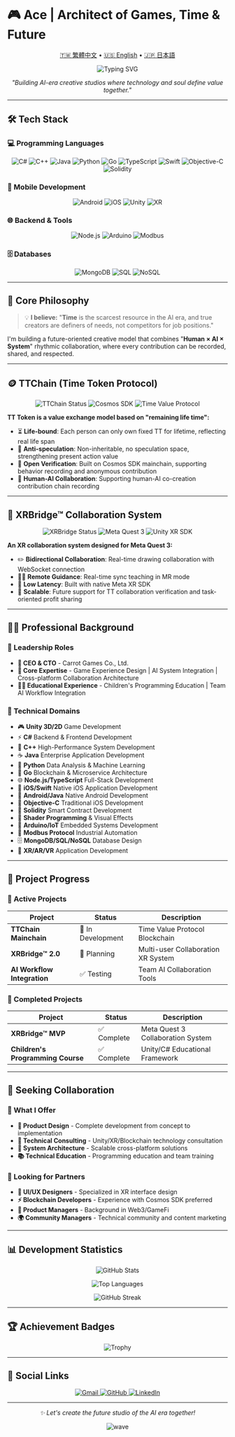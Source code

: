 # 🎮 Ace | Architect of Games, Time & Future

<p align="center">
  <a href="README.md">🇹🇼 繁體中文</a> •
  <a href="README.en.md">🇺🇸 English</a> •
  <a href="README.ja.md">🇯🇵 日本語</a>
</p>

<p align="center">
  <img src="https://readme-typing-svg.demolab.com?font=Fira+Code&pause=1000&color=36BCF7&center=true&vCenter=true&width=450&lines=CEO+%C3%97+CTO+%C3%97+Unity+Engineer;Systems+Designer;Building+Future+Creative+Studios;Time+Token+%26+XR+Bridge+Creator" alt="Typing SVG" />
</p>

<p align="center">
  <em>"Building AI-era creative studios where technology and soul define value together."</em>
</p>

---

## 🛠 Tech Stack

### 💻 Programming Languages
<p align="center">
  <img src="https://img.shields.io/badge/C%23-239120?style=flat-square&logo=c-sharp&logoColor=white" alt="C#"/>
  <img src="https://img.shields.io/badge/C++-00599C?style=flat-square&logo=c%2B%2B&logoColor=white" alt="C++"/>
  <img src="https://img.shields.io/badge/Java-ED8B00?style=flat-square&logo=openjdk&logoColor=white" alt="Java"/>
  <img src="https://img.shields.io/badge/Python-3776AB?style=flat-square&logo=python&logoColor=white" alt="Python"/>
  <img src="https://img.shields.io/badge/Go-00ADD8?style=flat-square&logo=go&logoColor=white" alt="Go"/>
  <img src="https://img.shields.io/badge/TypeScript-007ACC?style=flat-square&logo=typescript&logoColor=white" alt="TypeScript"/>
  <img src="https://img.shields.io/badge/Swift-FA7343?style=flat-square&logo=swift&logoColor=white" alt="Swift"/>
  <img src="https://img.shields.io/badge/Objective--C-3A95E3?style=flat-square&logo=apple&logoColor=white" alt="Objective-C"/>
  <img src="https://img.shields.io/badge/Solidity-363636?style=flat-square&logo=solidity&logoColor=white" alt="Solidity"/>
</p>

### 📱 Mobile Development
<p align="center">
  <img src="https://img.shields.io/badge/Android-3DDC84?style=flat-square&logo=android&logoColor=white" alt="Android"/>
  <img src="https://img.shields.io/badge/iOS-000000?style=flat-square&logo=ios&logoColor=white" alt="iOS"/>
  <img src="https://img.shields.io/badge/Unity-100000?style=flat-square&logo=unity&logoColor=white" alt="Unity"/>
  <img src="https://img.shields.io/badge/XR-FF6B6B?style=flat-square&logo=oculus&logoColor=white" alt="XR"/>
</p>

### 🌐 Backend & Tools
<p align="center">
  <img src="https://img.shields.io/badge/Node.js-339933?style=flat-square&logo=nodedotjs&logoColor=white" alt="Node.js"/>
  <img src="https://img.shields.io/badge/Arduino-00979D?style=flat-square&logo=arduino&logoColor=white" alt="Arduino"/>
  <img src="https://img.shields.io/badge/Modbus-FF6B35?style=flat-square&logo=modbus&logoColor=white" alt="Modbus"/>
</p>

### 🗄️ Databases
<p align="center">
  <img src="https://img.shields.io/badge/MongoDB-4EA94B?style=flat-square&logo=mongodb&logoColor=white" alt="MongoDB"/>
  <img src="https://img.shields.io/badge/SQL-336791?style=flat-square&logo=postgresql&logoColor=white" alt="SQL"/>
  <img src="https://img.shields.io/badge/NoSQL-E34F26?style=flat-square&logo=apache&logoColor=white" alt="NoSQL"/>
</p>

---

## 🎯 Core Philosophy

> 💡 **I believe:** "**Time** is the scarcest resource in the AI era, and true creators are definers of needs, not competitors for job positions."

I'm building a future-oriented creative model that combines "**Human × AI × System**" rhythmic collaboration, where every contribution can be recorded, shared, and respected.

---

## 🪙 TTChain (Time Token Protocol)

<p align="center">
  <img src="https://img.shields.io/badge/Status-🔨%20In%20Development-orange?style=flat-square" alt="TTChain Status"/>
  <img src="https://img.shields.io/badge/Tech-Cosmos%20SDK-blue?style=flat-square" alt="Cosmos SDK"/>
  <img src="https://img.shields.io/badge/Type-Time%20Value%20Protocol-purple?style=flat-square" alt="Time Value Protocol"/>
</p>

**TT Token is a value exchange model based on "remaining life time":**

- ⏳ **Life-bound**: Each person can only own fixed TT for lifetime, reflecting real life span
- 🧬 **Anti-speculation**: Non-inheritable, no speculation space, strengthening present action value
- 🔐 **Open Verification**: Built on Cosmos SDK mainchain, supporting behavior recording and anonymous contribution
- 📡 **Human-AI Collaboration**: Supporting human-AI co-creation contribution chain recording

---

## 🧱 XRBridge™ Collaboration System

<p align="center">
  <img src="https://img.shields.io/badge/Status-✅%20MVP%20Complete-success?style=flat-square" alt="XRBridge Status"/>
  <img src="https://img.shields.io/badge/Platform-Meta%20Quest%203-ff69b4?style=flat-square" alt="Meta Quest 3"/>
  <img src="https://img.shields.io/badge/Tech-Unity%20XR%20SDK-00599C?style=flat-square" alt="Unity XR SDK"/>
</p>

**An XR collaboration system designed for Meta Quest 3:**

- ✏️ **Bidirectional Collaboration**: Real-time drawing collaboration with WebSocket connection
- 🧑‍🏫 **Remote Guidance**: Real-time sync teaching in MR mode
- 📡 **Low Latency**: Built with native Meta XR SDK
- 🔧 **Scalable**: Future support for TT collaboration verification and task-oriented profit sharing

---

## 👨‍💻 Professional Background

### 🚀 Leadership Roles
- **🏢 CEO & CTO** - Carrot Games Co., Ltd.
- **🎯 Core Expertise** - Game Experience Design | AI System Integration | Cross-platform Collaboration Architecture
- **🧑‍🏫 Educational Experience** - Children's Programming Education | Team AI Workflow Integration

### 💼 Technical Domains
- 🎮 **Unity 3D/2D** Game Development
- ⚡ **C#** Backend & Frontend Development
- 🔧 **C++** High-Performance System Development
- ☕ **Java** Enterprise Application Development
- 🐍 **Python** Data Analysis & Machine Learning
- 🚀 **Go** Blockchain & Microservice Architecture
- 🌐 **Node.js/TypeScript** Full-Stack Development
- 📱 **iOS/Swift** Native iOS Application Development
- 🤖 **Android/Java** Native Android Development
- 🍎 **Objective-C** Traditional iOS Development
- 💎 **Solidity** Smart Contract Development
- 🎨 **Shader Programming** & Visual Effects
- 🔧 **Arduino/IoT** Embedded Systems Development
- 📡 **Modbus Protocol** Industrial Automation
- 🗄️ **MongoDB/SQL/NoSQL** Database Design
- 📱 **XR/AR/VR** Application Development

---

## 🔭 Project Progress

### 🎯 Active Projects

| Project | Status | Description |
|---------|--------|-------------|
| **TTChain Mainchain** | 🔨 In Development | Time Value Protocol Blockchain |
| **XRBridge™ 2.0** | 🚧 Planning | Multi-user Collaboration XR System |
| **AI Workflow Integration** | ✅ Testing | Team AI Collaboration Tools |

### 🎉 Completed Projects

| Project | Status | Description |
|---------|--------|-------------|
| **XRBridge™ MVP** | ✅ Complete | Meta Quest 3 Collaboration System |
| **Children's Programming Course** | ✅ Complete | Unity/C# Educational Framework |

---

## 🤝 Seeking Collaboration

### 💫 What I Offer
- **🎨 Product Design** - Complete development from concept to implementation
- **🧠 Technical Consulting** - Unity/XR/Blockchain technology consultation
- **🚀 System Architecture** - Scalable cross-platform solutions
- **📚 Technical Education** - Programming education and team training

### 🎯 Looking for Partners
- **🎨 UI/UX Designers** - Specialized in XR interface design
- **⚡ Blockchain Developers** - Experience with Cosmos SDK preferred
- **💼 Product Managers** - Background in Web3/GameFi
- **🌍 Community Managers** - Technical community and content marketing

---

## 📊 Development Statistics

<p align="center">
  <img src="https://github-readme-stats.vercel.app/api?username=tk009999&theme=tokyonight&hide_border=true&count_private=true" alt="GitHub Stats" />
</p>

<p align="center">
  <img src="https://github-readme-stats.vercel.app/api/top-langs/?username=tk009999&layout=compact&theme=tokyonight&hide_border=true" alt="Top Languages"/>
</p>

<p align="center">
  <img src="http://github-readme-streak-stats.herokuapp.com?user=tk009999&theme=tokyonight&hide_border=true" alt="GitHub Streak" />
</p>

---

## 🏆 Achievement Badges

<p align="center">
  <img src="https://github-profile-trophy.vercel.app/?username=tk009999&theme=tokyonight&no-frame=true&column=6" alt="Trophy"/>
</p>

---

## 📱 Social Links

<p align="center">
  <a href="mailto:tk009999@gmail.com">
    <img src="https://img.shields.io/badge/Gmail-D14836?style=flat-square&logo=gmail&logoColor=white" alt="Gmail"/>
  </a>
  <a href="https://github.com/tk009999">
    <img src="https://img.shields.io/badge/GitHub-100000?style=flat-square&logo=github&logoColor=white" alt="GitHub"/>
  </a>
  <a href="https://linkedin.com/in/tk009999">
    <img src="https://img.shields.io/badge/LinkedIn-0077B5?style=flat-square&logo=linkedin&logoColor=white" alt="LinkedIn"/>
  </a>
</p>

---

<p align="center">
  <em>✨ Let's create the future studio of the AI era together!</em>
</p>

<p align="center">
  <img src="https://capsule-render.vercel.app/api?type=waving&color=gradient&height=60&section=footer" alt="wave"/>
</p> 